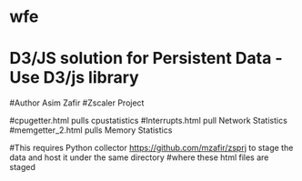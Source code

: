 # wfe
# D3/JS solution for Persistent Data - Use D3/js library
#Author Asim Zafir 
#Zscaler Project

#cpugetter.html pulls cpustatistics 
#Interrupts.html pull Network Statistics
#memgetter_2.html pulls Memory Statistics 

#This requires Python collector https://github.com/mzafir/zsprj to stage the data and host it under the same directory 
#where these html files are staged


